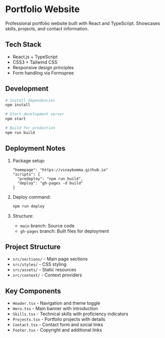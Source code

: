 # Portfolio Website

Professional portfolio website built with React and TypeScript. Showcases skills, projects, and contact information.

## Tech Stack

- React.js + TypeScript
- CSS3 + Tailwind CSS
- Responsive design principles
- Form handling via Formspree

## Development

```bash
# Install dependencies
npm install

# Start development server
npm start

# Build for production
npm run build
```

## Deployment Notes

1. Package setup:

   ```
   "homepage": "https://vinaybomma.github.io"
   "scripts": {
     "predeploy": "npm run build",
     "deploy": "gh-pages -d build"
   }
   ```

2. Deploy command:

   ```bash
   npm run deploy
   ```

3. Structure:
   - `main` branch: Source code
   - `gh-pages` branch: Built files for deployment

## Project Structure

- `src/sections/` - Main page sections
- `src/styles/` - CSS styling
- `src/assets/` - Static resources
- `src/context/` - Context providers

## Key Components

- `Header.tsx` - Navigation and theme toggle
- `Hero.tsx` - Main banner with introduction
- `Skills.tsx` - Technical skills with proficiency indicators
- `Projects.tsx` - Portfolio projects with details
- `Contact.tsx` - Contact form and social links
- `Footer.tsx` - Copyright and additional links
